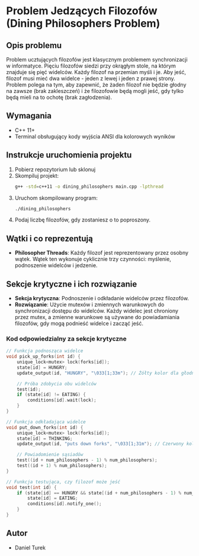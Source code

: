 # Problem Jedzących Filozofów (Dining Philosophers Problem)

## Opis problemu
Problem ucztujących filozofów jest klasycznym problemem synchronizacji w informatyce. Pięciu filozofów siedzi przy okrągłym stole, na którym znajduje się pięć widelców. Każdy filozof na przemian myśli i je. Aby jeść, filozof musi mieć dwa widelce - jeden z lewej i jeden z prawej strony. Problem polega na tym, aby zapewnić, że żaden filozof nie będzie głodny na zawsze (brak zakleszczeń) i że filozofowie będą mogli jeść, gdy tylko będą mieli na to ochotę (brak zagłodzenia).

## Wymagania
- C++ 11+
- Terminal obsługujący kody wyjścia ANSI dla kolorowych wyników 

## Instrukcje uruchomienia projektu
1. Pobierz repozytorium lub sklonuj
2. Skompiluj projekt:
    ```sh
    g++ -std=c++11 -o dining_philosophers main.cpp -lpthread
    ```
2. Uruchom skompilowany program:
    ```sh
    ./dining_philosophers
    ```
3. Podaj liczbę filozofów, gdy zostaniesz o to poproszony.

## Wątki i co reprezentują
- **Philosopher Threads**: Każdy filozof jest reprezentowany przez osobny wątek. Wątek ten wykonuje cyklicznie trzy czynności: myślenie, podnoszenie widelców i jedzenie.

## Sekcje krytyczne i ich rozwiązanie
- **Sekcja krytyczna**: Podnoszenie i odkładanie widelców przez filozofów.
- **Rozwiązanie**: Użycie mutexów i zmiennych warunkowych do synchronizacji dostępu do widelców. Każdy widelec jest chroniony przez mutex, a zmienne warunkowe są używane do powiadamiania filozofów, gdy mogą podnieść widelce i zacząć jeść.

### Kod odpowiedzialny za sekcje krytyczne
```cpp
// Funkcja podnosząca widelce
void pick_up_forks(int id) {
    unique_lock<mutex> lock(forks[id]);
    state[id] = HUNGRY;
    update_output(id, "HUNGRY", "\033[1;33m"); // Żółty kolor dla głodnego

    // Próba zdobycia obu widelców
    test(id);
    if (state[id] != EATING) {
        conditions[id].wait(lock);
    }
}

// Funkcja odkładająca widelce
void put_down_forks(int id) {
    unique_lock<mutex> lock(forks[id]);
    state[id] = THINKING;
    update_output(id, "puts down forks", "\033[1;31m"); // Czerwony kolor dla odkładania widelców

    // Powiadomienie sąsiadów
    test((id + num_philosophers - 1) % num_philosophers);
    test((id + 1) % num_philosophers);
}

// Funkcja testująca, czy filozof może jeść
void test(int id) {
    if (state[id] == HUNGRY && state[(id + num_philosophers - 1) % num_philosophers] != EATING && state[(id + 1) % num_philosophers] != EATING) {
        state[id] = EATING;
        conditions[id].notify_one();
    }
}
```

## Autor
- Daniel Turek
